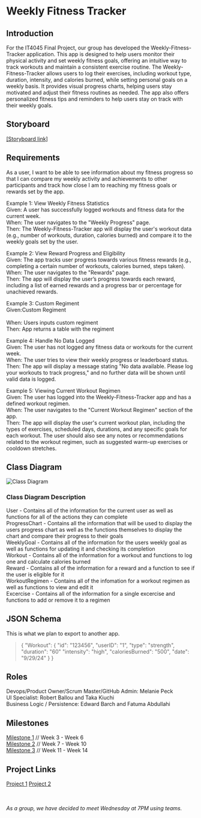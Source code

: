 # Weekly Fitness Tracker

## Introduction

For the IT4045 Final Project, our group has developed the Weekly-Fitness-Tracker application. This app is designed to help users monitor their physical activity and set weekly fitness goals, offering an intuitive way to track workouts and maintain a consistent exercise routine. The Weekly-Fitness-Tracker allows users to log their exercises, including workout type, duration, intensity, and calories burned, while setting personal goals on a weekly basis. It provides visual progress charts, helping users stay motivated and adjust their fitness routines as needed. The app also offers personalized fitness tips and reminders to help users stay on track with their weekly goals.
 
## Storyboard
[[Storyboard link]](https://mailuc-my.sharepoint.com/:p:/g/personal/ballourl_mail_uc_edu/EV0XSMZkicpDkJzxgqcNEWABZCbFEtgOVeRBJX8dfnG5cA?e=J7mana)
 
## Requirements
 As a user, I want to be able to see information about my fitness progress so that I can compare my weekly activity and achievements to other participants and track how close I am to reaching my fitness goals or rewards 
 set by the app. 
 
 Example 1: View Weekly Fitness Statistics
<br>Given: A user has successfully logged workouts and fitness data for the current week.
<br>When: The user navigates to the "Weekly Progress" page.
<br>Then: The Weekly-Fitness-Tracker app will display the user's workout data (e.g., number of workouts, duration, calories burned) and compare it to the weekly goals set by the user.


 Example 2: View Reward Progress and Eligibility
<br>Given: The app tracks user progress towards various fitness rewards (e.g., completing a certain number of workouts, calories burned, steps taken).
<br>When: The user navigates to the "Rewards" page.
<br>Then: The app will display the user’s progress towards each reward, including a list of earned rewards and a progress bar or percentage for unachieved rewards.


 Example 3: Custom Regiment
<br>Given:Custom Regiment  
<br>When: Users inputs custom regiment 
<br>Then: App returns a table with the regiment


 Example 4: Handle No Data Logged
<br>Given: The user has not logged any fitness data or workouts for the current week.
<br>When: The user tries to view their weekly progress or leaderboard status.
<br>Then: The app will display a message stating "No data available. Please log your workouts to track progress," and no further data will be shown until valid data is logged.


 Example 5: Viewing Current Workout Regimen
<br>Given: The user has logged into the Weekly-Fitness-Tracker app and has a defined workout regimen.
<br>When: The user navigates to the "Current Workout Regimen" section of the app.
<br>Then: The app will display the user's current workout plan, including the types of exercises, scheduled days, durations, and any specific goals for each workout. The user should also see any notes or recommendations related to the workout regimen, such as suggested warm-up exercises or cooldown stretches.  
## Class Diagram
 ![Class Diagram](https://github.com/Peckmi/Weekly-Fitness-Tracker/blob/main/class%20diagram.png)
 
### Class Diagram Description
User - Contains all of the information for the current user as well as functions for all of the actions they can complete
<br>ProgressChart - Contains all the information that will be used to display the users progress chart as well as the functions themselves to display the chart and compare their progress to their goals
<br>WeeklyGoal - Contains all of the information for the users weekly goal as well as functions for updating it and checking its completion
<br>Workout - Contains all of the information for a workout and functions to log one and calculate calories burned
<br>Reward - Contains all of the information for a reward and a function to see if the user is eligible for it
<br>WorkoutRegimen - Contains all of the infomation for a workout regimen as well as functions to view and edit it
<br>Excercise - Contains all of the information for a single excercise and functions to add or remove it to a regimen
## JSON Schema
This is what we plan to export to another app.

>{
>    "Workout": {
>        "id": "123456",
>        "userID": "1",
>        "type": "strength",
>        "duration": "60"
>        "intensity": "high",
>        "caloriesBurned": "500",
>        "date": "9/29/24"
>    }
>}
 
## Roles
 
Devops/Product Owner/Scrum Master/GitHub Admin: Melanie Peck <br>
UI Specialist: Robert Ballou and Taka Kiuchi <br>
Business Logic / Persistence: Edward Barch and Fatuma Abdullahi

## Milestones

[Milestone 1](https://github.com/Peckmi/Weekly-Fitness-Tracker/milestone/1)
// Week 3 - Week 6
<br>
[Milestone 2](https://github.com/Peckmi/Weekly-Fitness-Tracker/milestone/2)
// Week 7 - Week 10
<br>
[Milestone 3](https://github.com/Peckmi/Weekly-Fitness-Tracker/milestone/3)
// Week 11 - Week 14

## Project Links
[Project 1](https://github.com/users/Peckmi/projects/4)
[Project 2](https://github.com/users/Peckmi/projects/5)

<br><br>*As a group, we have decided to meet Wednesday at 7PM using teams.*
